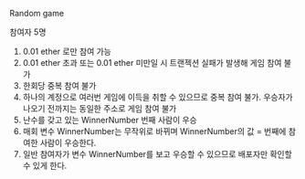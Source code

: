 Random game

참여자 5명

1) 0.01 ether 로만 참여 가능 
2) 0.01 ether 초과 또는 0.01 ether 미만일 시 트랜젝션 실패가 발생해 게임 참여 불가
3) 한회당 중복 참여 불가
4) 하나의 계정으로 여러번 게임에 이득을 취할 수 있으므로 중복 참여 불가. 
우승자가 나오기 전까지는 동일한 주소로 게임 참여 불가
5) 난수를 갖고 있는 WinnerNumber 번째 사람이 우승   
6) 매회 변수 WinnerNumber는 무작위로 바뀌며 
WinnerNumber의 값 = 번째에 참여한 사람이 우승한다.
7) 일반 참여자가 변수 WinnerNumber를 보고 우승할 수 있으므로 배포자만 확인할 수 있게 한다. 